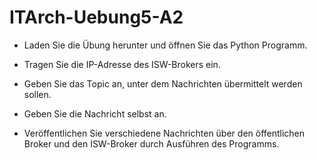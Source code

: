 # ITArch-Uebung5-A2

- Laden Sie die Übung herunter und öffnen Sie das Python Programm. 

- Tragen Sie die IP-Adresse des ISW-Brokers ein. 

- Geben Sie das Topic an, unter dem Nachrichten übermittelt werden sollen. 

- Geben Sie die Nachricht selbst an. 

- Veröffentlichen Sie verschiedene Nachrichten über den öffentlichen Broker und den ISW-Broker durch Ausführen des Programms. 